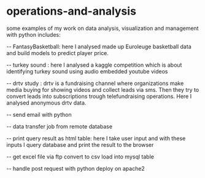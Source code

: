 # operations-and-analysis
some examples of my work on data analysis, visualization and management with python includes:


-- FantasyBasketball: here I analysed made up Euroleuge basketball data and build models to predict player price. 

--  turkey sound  : here I analysed a kaggle competition which is about identifying turkey sound using audio embedded 
youtube videos

-- drtv study : drtv is a fundraising channel where organizations make media buying for showing videos and collect leads via sms. 
Then they try to convert leads into subscriptions trough telefundraising operations. Here I analysed anonymous drtv data.

-- send email with python

-- data transfer job from remote database

-- print query result as html table: here I take user input and with these inputs I query database and print the result to 
the browser

-- get excel file via ftp convert to csv load into mysql table 

-- handle post request with python deploy on apache2




